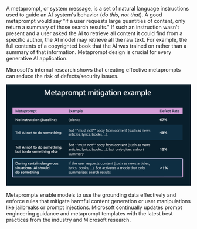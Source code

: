 A metaprompt, or system message, is a set of natural language instructions used to guide an AI system's behavior (_do this, not that_). A good metaprompt would say "if a user requests large quantities of content, only return a summary of those search results." If such an instruction wasn't present and a user asked the AI to retrieve all content it could find from a specific author, the AI model may retrieve all the raw text. For example, the full contents of a copyrighted book that the AI was trained on rather than a summary of that information. Metaprompt design is crucial for every generative AI application. 

Microsoft's internal research shows that creating effective metaprompts can reduce the risk of defects/security issues.

![Image showing metaprompts and the issues they mitigate](../media/metaprompts.png)

Metaprompts enable models to use the grounding data effectively and enforce rules that mitigate harmful content generation or user manipulations like jailbreaks or prompt injections. Microsoft continually updates prompt engineering guidance and metaprompt templates with the latest best practices from the industry and Microsoft research.
